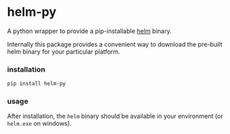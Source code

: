 # helm-py

A python wrapper to provide a pip-installable [helm](https://github.com/helm/helm) binary.

Internally this package provides a convenient way to download the pre-built
helm binary for your particular platform.

### installation

```bash
pip install helm-py
```

### usage

After installation, the `helm` binary should be available in your
environment (or `helm.exe` on windows).
